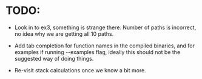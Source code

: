 
# TODO:

 - Look in to ex3, something is strange there. Number of paths is incorrect, no idea why we are getting all 10 paths.

 - Add tab completion for function names in the compiled binaries, and for examples if running --examples flag, ideally this should not be the suggested way of doing things.

 - Re-visit stack calculations once we know a bit more.



